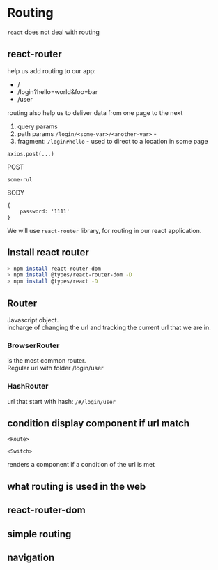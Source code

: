 # Routing

`react` does not deal with routing

## react-router

help us add routing to our app:

- /
- /login?hello=world&foo=bar
- /user

routing also help us to deliver data from one page to the next

1. query params
2. path params `/login/<some-var>/<another-var>` - 
3. fragment: `/login#hello` - used to direct to a location in some page

```
axios.post(...)
```

POST

`some-rul`

BODY

```
{
	password: '1111'
}
```








We will use `react-router` library, for routing in our react application.

## Install react router

```bash
> npm install react-router-dom
> npm install @types/react-router-dom -D
> npm install @types/react -D
```

## Router

Javascript object.  
incharge of changing the url and tracking the current url that we are in.  

### BrowserRouter

is the most common router.  
Regular url with folder /login/user

### HashRouter

url that start with hash: `/#/login/user`

## condition display component if url match

`<Route>`

`<Switch>`

renders a component if a condition of the url is met




## what routing is used in the web

## react-router-dom

## simple routing

## navigation

